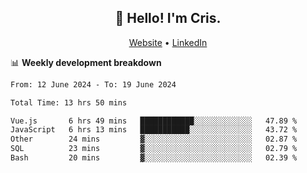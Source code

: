 
<h2 align="center">👋 Hello! I'm Cris.</h2>
<p align="center">
  <a href="https://www.criscunas.dev">Website</a> •
  <a href="https://www.linkedin.com/in/cristophercunas/">LinkedIn</a> 
</p>


📊 **Weekly development breakdown**
<!--START_SECTION:waka-->

```txt
From: 12 June 2024 - To: 19 June 2024

Total Time: 13 hrs 50 mins

Vue.js       6 hrs 49 mins   ████████████░░░░░░░░░░░░░   47.89 %
JavaScript   6 hrs 13 mins   ███████████░░░░░░░░░░░░░░   43.72 %
Other        24 mins         ▓░░░░░░░░░░░░░░░░░░░░░░░░   02.87 %
SQL          23 mins         ▓░░░░░░░░░░░░░░░░░░░░░░░░   02.79 %
Bash         20 mins         ▓░░░░░░░░░░░░░░░░░░░░░░░░   02.39 %
```

<!--END_SECTION:waka-->
